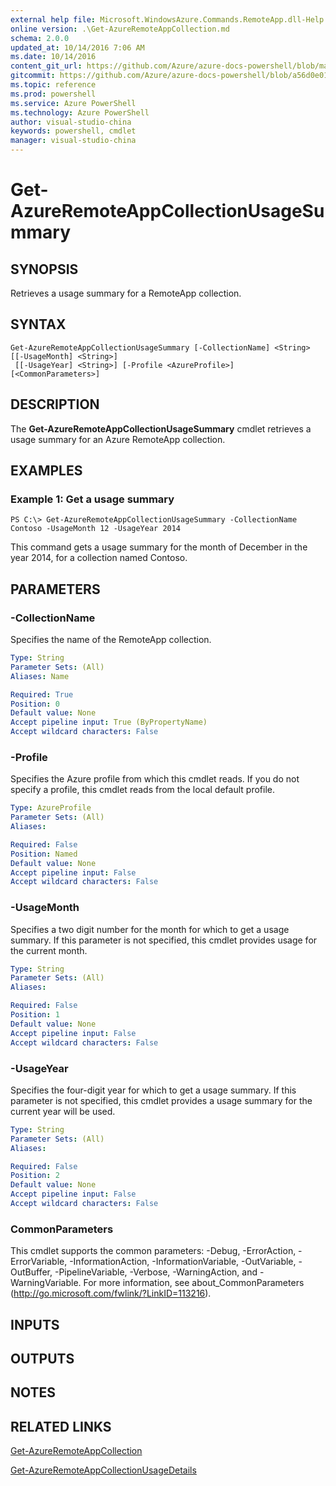 ```yaml
---
external help file: Microsoft.WindowsAzure.Commands.RemoteApp.dll-Help.xml
online version: .\Get-AzureRemoteAppCollection.md
schema: 2.0.0
updated_at: 10/14/2016 7:06 AM
ms.date: 10/14/2016
content_git_url: https://github.com/Azure/azure-docs-powershell/blob/master/azureps-cmdlets-docs/ServiceManagement/Azure.RemoteApp/v0.9.8/CmdletMDs/Get-AzureRemoteAppCollectionUsageSummary.md
gitcommit: https://github.com/Azure/azure-docs-powershell/blob/a56d0e01e65c2c33aa2af13dd29addc94ead6e88/azureps-cmdlets-docs/ServiceManagement/Azure.RemoteApp/v0.9.8/CmdletMDs/Get-AzureRemoteAppCollectionUsageSummary.md
ms.topic: reference
ms.prod: powershell
ms.service: Azure PowerShell
ms.technology: Azure PowerShell
author: visual-studio-china
keywords: powershell, cmdlet
manager: visual-studio-china
---
```


# Get-AzureRemoteAppCollectionUsageSummary

## SYNOPSIS
Retrieves a usage summary for a RemoteApp collection.

## SYNTAX

```
Get-AzureRemoteAppCollectionUsageSummary [-CollectionName] <String> [[-UsageMonth] <String>]
 [[-UsageYear] <String>] [-Profile <AzureProfile>] [<CommonParameters>]
```

## DESCRIPTION
The **Get-AzureRemoteAppCollectionUsageSummary** cmdlet retrieves a usage summary for an Azure RemoteApp collection.

## EXAMPLES

### Example 1: Get a usage summary
```
PS C:\> Get-AzureRemoteAppCollectionUsageSummary -CollectionName Contoso -UsageMonth 12 -UsageYear 2014
```

This command gets a usage summary for the month of December in the year 2014, for a collection named Contoso.

## PARAMETERS

### -CollectionName
Specifies the name of the RemoteApp collection.

```yaml
Type: String
Parameter Sets: (All)
Aliases: Name

Required: True
Position: 0
Default value: None
Accept pipeline input: True (ByPropertyName)
Accept wildcard characters: False
```

### -Profile
Specifies the Azure profile from which this cmdlet reads.
If you do not specify a profile, this cmdlet reads from the local default profile.

```yaml
Type: AzureProfile
Parameter Sets: (All)
Aliases: 

Required: False
Position: Named
Default value: None
Accept pipeline input: False
Accept wildcard characters: False
```

### -UsageMonth
Specifies a two digit number for the month for which to get a usage summary.
If this parameter is not specified, this cmdlet provides usage for the current month.

```yaml
Type: String
Parameter Sets: (All)
Aliases: 

Required: False
Position: 1
Default value: None
Accept pipeline input: False
Accept wildcard characters: False
```

### -UsageYear
Specifies the four-digit year for which to get a usage summary.
If this parameter is not specified, this cmdlet provides a usage summary for the current year will be used.

```yaml
Type: String
Parameter Sets: (All)
Aliases: 

Required: False
Position: 2
Default value: None
Accept pipeline input: False
Accept wildcard characters: False
```

### CommonParameters
This cmdlet supports the common parameters: -Debug, -ErrorAction, -ErrorVariable, -InformationAction, -InformationVariable, -OutVariable, -OutBuffer, -PipelineVariable, -Verbose, -WarningAction, and -WarningVariable. For more information, see about_CommonParameters (http://go.microsoft.com/fwlink/?LinkID=113216).

## INPUTS

## OUTPUTS

## NOTES

## RELATED LINKS

[Get-AzureRemoteAppCollection](.\Get-AzureRemoteAppCollection.md)

[Get-AzureRemoteAppCollectionUsageDetails](.\Get-AzureRemoteAppCollectionUsageDetails.md)

